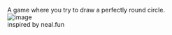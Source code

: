 A game where you try to draw a perfectly round circle.
<br>
![image](https://github.com/user-attachments/assets/07f58fe7-27be-445c-af78-03a50a0550ad)
<br>
inspired by neal.fun
